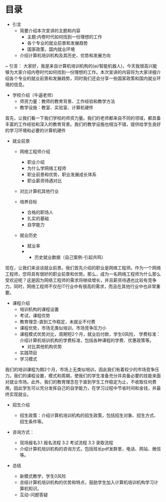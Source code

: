
# 目录

- 引言
	- 简要介绍本次宣讲的主题和内容
		- 主题:内卷时代如何找到一份理想的工作
		- 各个专业的就业前景和发展趋势
		- 国家政策，国内就业环境
	- 介绍计算机培训机构及其历史、优势和发展方向

~ 引言： 大家好，我是来自计算机培训机构的(ai/智能机器人)，今天我很高兴能够为大家介绍内卷时代如何找到一份理想的工作。本次宣讲的内容将为大家详细介绍各个专业的就业前景和发展趋势，同时我们还会分享一些国家政策和国内就业环境的信息。

-  学校介绍（牛逼老师）
	- 师资力量：教师的教育背景、工作经验和教学方法
	- 教学设施：教室、实验室、计算机硬件

首先，让我们看一下我们学校的师资力量。我们的老师都来自不同的领域，都具备丰富的工作经验和深入的教育背景。我们的教学设施也相当不错，提供给学生良好的学习环境和必要的计算机硬件
- 就业前景
	- 网络工程师介绍
		- 职业介绍
		- 为什么学网络工程师
		- 职业前景和优势，职业发展成长体系
		- 职业薪资待遇对比
	- 对比计算机其他行业
	- 培养目标
		- 合格的职场人
		- 扎实的基础
		- 自学能力

	- 就业历史
		- 就业率
		- - 历史就业数据（自己案例-引起共鸣）

现在，让我们来谈谈就业前景。我们首先介绍的职业是网络工程师。作为一个网络工程师，您将具有很好的职业前景和优势。那么，成为一名网络工程师为什么那么受欢迎呢？这是因为网络工程师的需求将继续增长，并且薪资待遇也比较有竞争力。同时，网络工程师不仅在IT行业中有很高的需求，而且在其他行业中也非常重要。
	
-   课程介绍
	- 培训机构的课程设置
	- 考试，课程优势
	- 教育理念-直到工作稳定，未就业不付费
	- 课程优势，市场无类似培训，市场竞争压力小
	- 课程模式优势对比，周期短2个月，就业后付款，学生0风险， 学费标准：介绍计算机培训机构的学费标准，包括各种课程的学费、优惠政策等。
		- 对比其他机构优势
	- 实践项目
	- 学习模式

我们的培训课程为期2个月，市场上无类似培训，因此我们有着较少的市场竞争压力。我们的课程设置，模式和周期，使我们的学生准备充分并具备必要的技能来面对就业市场。此外，我们的教育理念在于直到学生工作稳定为止，不收取任何费用，因此学生可以充分发挥自己的自学能力，在学习过程中节省时间和金钱，并最终实现就业。

- 招生介绍
	-  招生政策：介绍计算机培训机构的招生政策，包括招生对象、招生方式、招生条件等。
	
 - 咨询方式：
	 - 现场报名3.1 报名流程 3.2 考试流程 3.3 录取流程
	 - 介绍计算机培训机构的咨询方式，包括班长pdf发群里，电话、网站、微信等。
 - 总结
	 - 新模式教学，学生0风险
	 - 总结计算机培训机构的优势和特点，鼓励学生加入计算机培训机构学习计算机知识。
	 - 互动-问题答疑